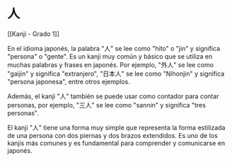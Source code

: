 # 人

[[Kanji - Grado 1]]

En el idioma japonés, la palabra "人" se lee como "hito" o "jin" y significa "persona" o "gente". Es un kanji muy común y básico que se utiliza en muchas palabras y frases en japonés. Por ejemplo, "外人" se lee como "gaijin" y significa "extranjero", "日本人" se lee como "Nihonjin" y significa "persona japonesa", entre otros ejemplos.

Además, el kanji "人" también se puede usar como contador para contar personas, por ejemplo, "三人" se lee como "sannin" y significa "tres personas".

El kanji "人" tiene una forma muy simple que representa la forma estilizada de una persona con dos piernas y dos brazos extendidos. Es uno de los kanjis más comunes y es fundamental para comprender y comunicarse en japonés.
